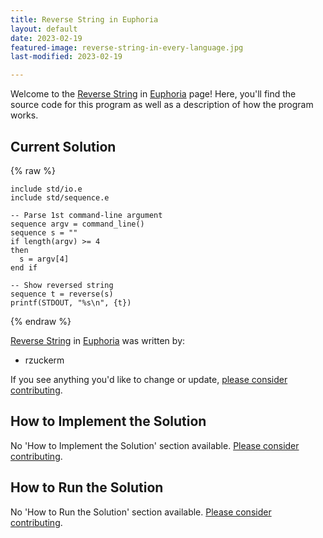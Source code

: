 ```yaml
---
title: Reverse String in Euphoria
layout: default
date: 2023-02-19
featured-image: reverse-string-in-every-language.jpg
last-modified: 2023-02-19

---
```


Welcome to the [Reverse String](https://rzuckerm.github.io/sample-programs-website-copy/projects/reverse-string) in [Euphoria](https://rzuckerm.github.io/sample-programs-website-copy/languages/euphoria) page! Here, you'll find the source code for this program as well as a description of how the program works.

## Current Solution

{% raw %}

```euphoria
include std/io.e
include std/sequence.e

-- Parse 1st command-line argument
sequence argv = command_line()
sequence s = ""
if length(argv) >= 4
then
  s = argv[4]
end if

-- Show reversed string
sequence t = reverse(s)
printf(STDOUT, "%s\n", {t})
```

{% endraw %}

[Reverse String](https://rzuckerm.github.io/sample-programs-website-copy/projects/reverse-string) in [Euphoria](https://rzuckerm.github.io/sample-programs-website-copy/languages/euphoria) was written by:

- rzuckerm

If you see anything you'd like to change or update, [please consider contributing](https://github.com/TheRenegadeCoder/sample-programs).

## How to Implement the Solution

No 'How to Implement the Solution' section available. [Please consider contributing](https://github.com/TheRenegadeCoder/sample-programs-website).

## How to Run the Solution

No 'How to Run the Solution' section available. [Please consider contributing](https://github.com/TheRenegadeCoder/sample-programs-website).